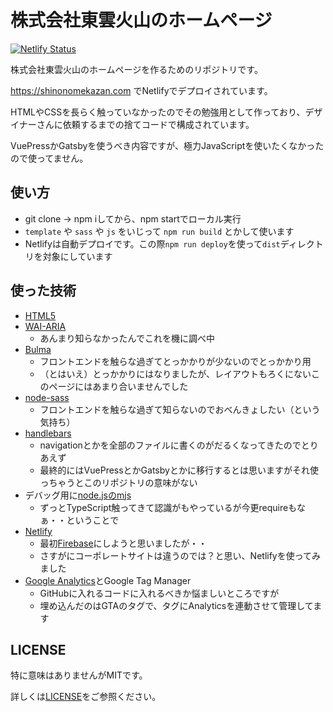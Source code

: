 # 株式会社東雲火山のホームページ

[![Netlify Status](https://api.netlify.com/api/v1/badges/1144d4c3-87db-4b83-a04f-2a2c8f5f3ef0/deploy-status)](https://app.netlify.com/sites/gracious-visvesvaraya-65ad09/deploys)

株式会社東雲火山のホームページを作るためのリポジトリです。

https://shinonomekazan.com でNetlifyでデプロイされています。

HTMLやCSSを長らく触っていなかったのでその勉強用として作っており、デザイナーさんに依頼するまでの捨てコードで構成されています。

VuePressかGatsbyを使うべき内容ですが、極力JavaScriptを使いたくなかったので使ってません。

## 使い方

- git clone -> npm iしてから、npm startでローカル実行
- `template` や `sass` や `js` をいじって `npm run build` とかして使います
- Netlifyは自動デプロイです。この際`npm run deploy`を使って`dist`ディレクトリを対象にしています

## 使った技術

- [HTML5](https://www.w3.org/TR/html52/)
- [WAI-ARIA](https://www.w3.org/TR/wai-aria/)
    - あんまり知らなかったんでこれを機に調べ中
- [Bulma](https://bulma.io/)
    - フロントエンドを触らな過ぎてとっかかりが少ないのでとっかかり用
    - （とはいえ）とっかかりにはなりましたが、レイアウトもろくにないこのページにはあまり合いませんでした
- [node-sass](https://github.com/sass/node-sass)
    - フロントエンドを触らな過ぎて知らないのでおべんきょしたい（という気持ち）
- [handlebars](https://handlebarsjs.com/)
    - navigationとかを全部のファイルに書くのがだるくなってきたのでとりあえず
    - 最終的にはVuePressとかGatsbyとかに移行するとは思いますがそれ使っちゃうとこのリポジトリの意味がない
- デバッグ用に[node.jsのmjs](https://nodejs.org/api/esm.html)
    - ずっとTypeScript触ってきて認識がもやっているが今更requireもなぁ・・ということで
- [Netlify](https://www.netlify.com/)
    - 最初[Firebase](https://firebase.google.com/)にしようと思いましたが・・
    - さすがにコーポレートサイトは違うのでは？と思い、Netlifyを使ってみました
- [Google Analytics](https://analytics.google.com/analytics/web/)とGoogle Tag Manager
    - GitHubに入れるコードに入れるべきか悩ましいところですが
    - 埋め込んだのはGTAのタグで、タグにAnalyticsを連動させて管理してます

## LICENSE

特に意味はありませんがMITです。

詳しくは[LICENSE](./LICENSE)をご参照ください。
